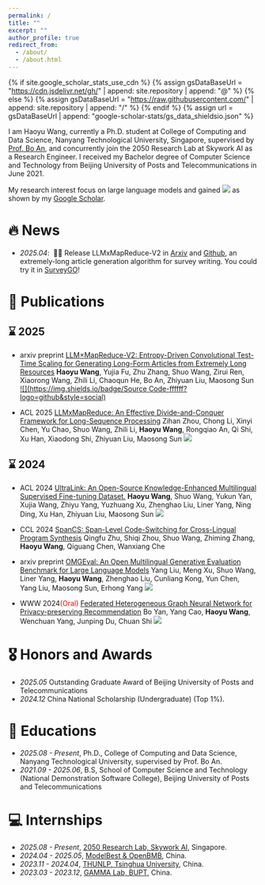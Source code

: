 ```yaml
---
permalink: /
title: ""
excerpt: ""
author_profile: true
redirect_from: 
  - /about/
  - /about.html
---
```


{% if site.google_scholar_stats_use_cdn %}
{% assign gsDataBaseUrl = "https://cdn.jsdelivr.net/gh/" | append: site.repository | append: "@" %}
{% else %}
{% assign gsDataBaseUrl = "https://raw.githubusercontent.com/" | append: site.repository | append: "/" %}
{% endif %}
{% assign url = gsDataBaseUrl | append: "google-scholar-stats/gs_data_shieldsio.json" %}

<span class='anchor' id='about-me'></span>
I am Haoyu Wang, currently a Ph.D. student at College of Computing and Data Science, Nanyang Technological University, Singapore, supervised by [Prof. Bo An](https://personal.ntu.edu.sg/boan/), and concurrently join the 2050 Research Lab at Skywork AI as a Research Engineer. I received my Bachelor degree of Computer Science and Technology from Beijing University of Posts and Telecommunications in June 2021.

My research interest focus on large language models and gained <a href='https://scholar.google.com/citations?user=DhtAFkwAAAAJ'><img src="https://img.shields.io/endpoint?url={{ url | url_encode }}&logo=Google%20Scholar&labelColor=f6f6f6&color=9cf&style=flat&label=citations"></a> as shown by my <a href='https://scholar.google.com/citations?user=DhtAFkwAAAAJ'>Google Scholar</a>.


# 🔥 News
- *2025.04*: &nbsp;🎉🎉 Release LLMxMapReduce-V2 in [Arxiv](https://arxiv.org/abs/2504.05732) and [Github](https://github.com/thunlp/LLMxMapReduce), an extremely-long article generation algorithm for survey writing. You could try it in [SurveyGO](https://surveygo.modelbest.cn/)!
# 📝 Publications 

## ⌛️ 2025
- <span class="conference-badge">arxiv preprint</span>
[LLM$\times$MapReduce-V2: Entropy-Driven Convolutional Test-Time Scaling for Generating Long-Form Articles from Extremely Long Resources](https://arxiv.org/abs/2504.05732)
**Haoyu Wang**, Yujia Fu, Zhu Zhang, Shuo Wang, Zirui Ren, Xiaorong Wang, Zhili Li, Chaoqun He, Bo An, Zhiyuan Liu, Maosong Sun
[![](https://img.shields.io/badge/Source Code-ffffff?logo=github&style=social)](https://github.com/thunlp/LLMxMapReduce)

- <span class="conference-badge">ACL 2025</span>
[LLMxMapReduce: An Effective Divide-and-Conquer Framework for Long-Sequence Processing](#)
Zihan Zhou, Chong Li, Xinyi Chen, Yu Chao, Shuo Wang, Zhili Li, **Haoyu Wang**, Rongqiao An, Qi Shi, Xu Han, Xiaodong Shi, Zhiyuan Liu, Maosong Sun
[![](https://img.shields.io/badge/Source%20Code-ffffff?logo=github&style=social)](https://github.com/thunlp/LLMxMapReduce)

## ⌛️ 2024
- <span class="conference-badge">ACL 2024</span>
[UltraLink: An Open-Source Knowledge-Enhanced Multilingual Supervised Fine-tuning Dataset.](https://arxiv.org/abs/2402.19142)
**Haoyu Wang**, Shuo Wang, Yukun Yan, Xujia Wang, Zhiyu Yang, Yuzhuang Xu, Zhenghao Liu, Liner Yang, Ning Ding, Xu Han, Zhiyuan Liu, Maosong Sun
[![](https://img.shields.io/badge/Source%20Code-ffffff?logo=github&style=social)](https://github.com/OpenBMB/UltraLink)

- <span class="conference-badge">CCL 2024</span>
[SpanCS: Span-Level Code-Switching for Cross-Lingual Program Synthesis](https://aclanthology.org/2024.ccl-1.1/)
Qingfu Zhu, Shiqi Zhou, Shuo Wang, Zhiming Zhang, **Haoyu Wang**, Qiguang Chen, Wanxiang Che

- <span class="conference-badge">arxiv preprint</span>
[OMGEval: An Open Multilingual Generative Evaluation Benchmark for Large Language Models](https://arxiv.org/abs/2402.03669)
Yang Liu, Meng Xu, Shuo Wang, Liner Yang, **Haoyu Wang**, Zhenghao Liu, Cunliang Kong, Yun Chen, Yang Liu, Maosong Sun, Erhong Yang
[![](https://img.shields.io/badge/Source%20Code-ffffff?logo=github&style=social)](https://github.com/blcuicall/OMGEval)

- <span class="conference-badge">WWW 2024</span><span style="color:red;">(Oral)</span>
[Federated Heterogeneous Graph Neural Network for Privacy-preserving Recommendation](https://dl.acm.org/doi/10.1145/3589334.3645535)
Bo Yan, Yang Cao, **Haoyu Wang**, Wenchuan Yang, Junping Du, Chuan Shi
[![](https://img.shields.io/badge/Source%20Code-ffffff?logo=github&style=social)](https://github.com/BUPT-GAMMA/FedHGNN)

# 🎖 Honors and Awards
- *2025.05* Outstanding Graduate Award of Beijing University of Posts and Telecommunications
- *2024.12* China National Scholarship (Undergraduate) (Top 1%). 

# 📖 Educations
- *2025.08 - Present*, Ph.D., College of Computing and Data Science, Nanyang Technological University, supervised by Prof. Bo An.
- *2021.09 - 2025.06*, B.S, School of Computer Science and Technology (National Demonstration Software College), Beijing University of Posts and Telecommunications

<!-- # 💬 Invited Talks
- *2021.06*, Lorem ipsum dolor sit amet, consectetur adipiscing elit. Vivamus ornare aliquet ipsum, ac tempus justo dapibus sit amet. 
- *2021.03*, Lorem ipsum dolor sit amet, consectetur adipiscing elit. Vivamus ornare aliquet ipsum, ac tempus justo dapibus sit amet.  \| [\[video\]](https://github.com/) -->

# 💻 Internships
- *2025.08 - Present*, [2050 Research Lab, Skywork AI](https://skywork.ai/), Singapore.
- *2024.04 - 2025.05*, [ModelBest & OpenBMB](https://modelbest.cn/), China.
- *2023.11 - 2024.04*, [THUNLP, Tsinghua University](http://nlp.csai.tsinghua.edu.cn/), China.
- *2023.03 - 2023.12*, [GAMMA Lab, BUPT](https://github.com/BUPT-GAMMA), China.